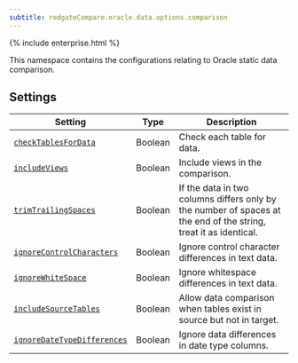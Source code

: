 ```yaml
---
subtitle: redgateCompare.oracle.data.options.comparison
---
```


{% include enterprise.html %}

This namespace contains the configurations relating to Oracle static data comparison.

## Settings

| Setting                                                                                                                                                                                             | Type    | Description                                                                                                      |
|-----------------------------------------------------------------------------------------------------------------------------------------------------------------------------------------------------|---------|------------------------------------------------------------------------------------------------------------------|
| [`checkTablesForData`](<Configuration/Redgate Compare Namespace/Redgate Compare Oracle Namespace/Oracle Data Comparison Options Namespace/Oracle Data Check Tables For Data Setting>)               | Boolean | Check each table for data.                                                                                       |
| [`includeViews`](<Configuration/Redgate Compare Namespace/Redgate Compare Oracle Namespace/Oracle Data Comparison Options Namespace/Oracle Data Include Views Setting>)                             | Boolean | Include views in the comparison.                                                                                 |
| [`trimTrailingSpaces`](<Configuration/Redgate Compare Namespace/Redgate Compare Oracle Namespace/Oracle Data Comparison Options Namespace/Oracle Data Trim Trailing Spaces Setting>)                | Boolean | If the data in two columns differs only by the number of spaces at the end of the string, treat it as identical. |
| [`ignoreControlCharacters`](<Configuration/Redgate Compare Namespace/Redgate Compare Oracle Namespace/Oracle Data Comparison Options Namespace/Oracle Data Ignore Control Characters Setting>)      | Boolean | Ignore control character differences in text data.                                                               |
| [`ignoreWhiteSpace`](<Configuration/Redgate Compare Namespace/Redgate Compare Oracle Namespace/Oracle Data Comparison Options Namespace/Oracle Data Ignore White Space Setting>)                    | Boolean | Ignore whitespace differences in text data.                                                                      |
| [`includeSourceTables`](<Configuration/Redgate Compare Namespace/Redgate Compare Oracle Namespace/Oracle Data Comparison Options Namespace/Oracle Data Include Source Tables Setting>)              | Boolean | Allow data comparison when tables exist in source but not in target.                                             |
| [`ignoreDateTypeDifferences`](<Configuration/Redgate Compare Namespace/Redgate Compare Oracle Namespace/Oracle Data Comparison Options Namespace/Oracle Data Ignore Date Type Differences Setting>) | Boolean | Ignore data differences in date type columns.                                                                    |